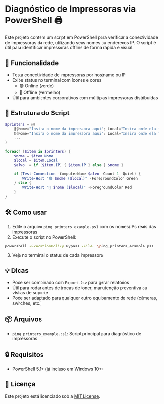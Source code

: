 # Diagnóstico de Impressoras via PowerShell 🖨️

Este projeto contém um script em PowerShell para verificar a conectividade de impressoras da rede, utilizando seus nomes ou endereços IP. O script é útil para identificar impressoras offline de forma rápida e visual.

## 🚀 Funcionalidade

- Testa conectividade de impressoras por hostname ou IP
- Exibe status no terminal com ícones e cores:
  - 🟢 Online (verde)
  - 🔴 Offline (vermelho)
- Útil para ambientes corporativos com múltiplas impressoras distribuídas

## 📂 Estrutura do Script

```powershell
$printers = @(
    @{Nome="Insira o nome da impressora aqui"; Local="Insira onde ela fica"; IP=$null},
    @{Nome="Insira o nome da impressora aqui"; Local="Insira onde ela fica"; IP="Insira o IP aqui"},
    ...
)

foreach ($item in $printers) {
    $nome = $item.Nome
    $local = $item.Local
    $alvo  = if ($item.IP) { $item.IP } else { $nome }

    if (Test-Connection -ComputerName $alvo -Count 1 -Quiet) {
        Write-Host "🟢 $nome ($local)" -ForegroundColor Green
    } else {
        Write-Host "🔴 $nome ($local)" -ForegroundColor Red
    }
}
```

## 🛠️ Como usar

1. Edite o arquivo `ping_printers_example.ps1` com os nomes/IPs reais das impressoras
2. Execute o script no PowerShell:
```bash
powershell -ExecutionPolicy Bypass -File .\ping_printers_example.ps1
```
3. Veja no terminal o status de cada impressora

## 💡 Dicas

- Pode ser combinado com `Export-Csv` para gerar relatórios
- Útil para rodar antes de trocas de toner, manutenção preventiva ou visitas de suporte
- Pode ser adaptado para qualquer outro equipamento de rede (câmeras, switches, etc.)

## 📦 Arquivos

- `ping_printers_example.ps1`: Script principal para diagnóstico de impressoras

## 🔒 Requisitos

- PowerShell 5.1+ (já incluso em Windows 10+)

## 📃 Licença

Este projeto está licenciado sob a [MIT License](LICENSE).
